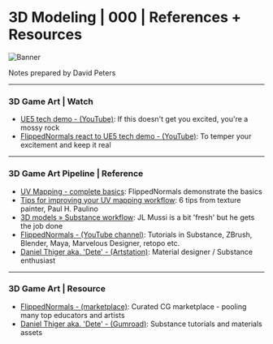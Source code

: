 # 3D Modeling | 000 | References + Resources

![Banner](https://user-images.githubusercontent.com/36719180/90928812-ad560f80-e44b-11ea-8bc2-cf44378c8e36.png)


Notes prepared by David Peters

---

### 3D Game Art | Watch

- [UE5 tech demo - (YouTube)](https://www.youtube.com/watch?v=qC5KtatMcUw): If this doesn't get you excited, you're a mossy rock 
- [FlippedNormals react to UE5 tech demo - (YouTube)](https://www.youtube.com/watch?v=5KgWJ1RxDhw&t=3s): To temper your excitement and keep it real

---

### 3D Game Art Pipeline | Reference

- [UV Mapping - complete basics](https://www.youtube.com/watch?v=dj0uXid9oGo&t=476s&ab_channel=FlippedNormals): FlippedNormals demonstrate the basics
- [Tips for improving your UV mapping workflow](http://www.paulhpaulino.com/6-tips-to-improve-your-uv-mapping-workflow/): 6 tips from texture painter, Paul H. Paulino
- [3D models » Substance workflow](https://www.youtube.com/watch?v=reuCXOiuiFs&ab_channel=JLMussi): JL Mussi is a bit 'fresh' but he gets the job done
- [FlippedNormals - (YouTube channel)](https://www.youtube.com/c/FlippedNormals/videos): Tutorials in Substance, ZBrush, Blender, Maya, Marvelous Designer, retopo etc. 
- [Daniel Thiger aka. 'Dete' - (Artstation)](https://www.artstation.com/dete): Material designer / Substance enthusiast



---

### 3D Game Art | Resource

- [FlippedNormals - (marketplace)](https://flippednormals.com/): Curated CG marketplace - pooling many top educators and artists
- [Daniel Thiger aka. 'Dete' - (Gumroad)](https://gumroad.com/dete?sort=page_layout): Substance tutorials and materials assets
